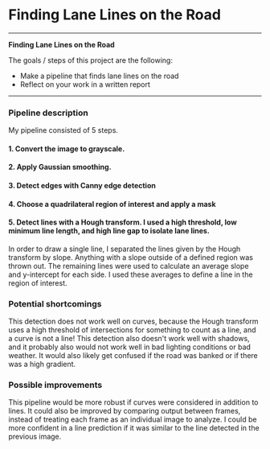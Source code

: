 # **Finding Lane Lines on the Road** 

---

**Finding Lane Lines on the Road**

The goals / steps of this project are the following:
* Make a pipeline that finds lane lines on the road
* Reflect on your work in a written report


[//]: # (Image References)

[image1]: ./examples/grayscale.jpg "Grayscale"

---

### Pipeline description

My pipeline consisted of 5 steps.
#### 1. Convert the image to grayscale.
#### 2. Apply Gaussian smoothing.
#### 3. Detect edges with Canny edge detection
#### 4. Choose a quadrilateral region of interest and apply a mask
#### 5. Detect lines with a Hough transform. I used a high threshold, low minimum line length, and high line gap to isolate lane lines.

In order to draw a single line, I separated the lines given by the Hough transform by slope. Anything with a slope outside of a defined region was thrown out. The remaining lines were used to calculate an average slope and y-intercept for each side. I used these averages to define a line in the region of interest.

### Potential shortcomings

This detection does not work well on curves, because the Hough transform uses a high threshold of intersections for something to count as a line, and a curve is not a line!
This detection also doesn't work well with shadows, and it probably also would not work well in bad lighting conditions or bad weather. It would also likely get confused if the road was banked or if there was a high gradient.

### Possible improvements

This pipeline would be more robust if curves were considered in addition to lines. It could also be improved by comparing output between frames, instead of treating each frame as an individual image to analyze. I could be more confident in a line prediction if it was similar to the line detected in the previous image.
